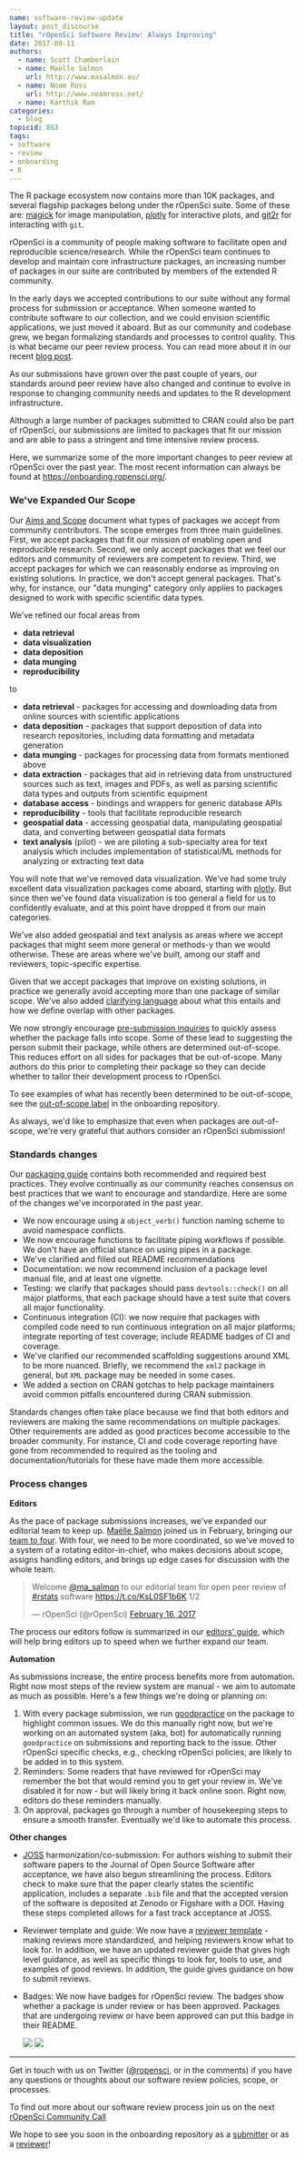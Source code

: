 ```yaml
---
name: software-review-update
layout: post_discourse
title: "rOpenSci Software Review: Always Improving"
date: 2017-09-11
authors:
  - name: Scott Chamberlain
  - name: Maëlle Salmon
    url: http://www.masalmon.eu/
  - name: Noam Ross
    url: http://www.noamross.net/
  - name: Karthik Ram
categories:
  - blog
topicid: 863
tags:
- software
- review
- onboarding
- R
---
```



The R package ecosystem now contains more than 10K packages, and several flagship packages belong under the rOpenSci suite. Some of these are: [magick][] for image manipulation, [plotly][] for interactive plots, and [git2r][] for interacting with `git`.

rOpenSci is a community of people making software to facilitate open and reproducible science/research. While the rOpenSci team continues to develop and maintain core infrastructure packages, an increasing number of packages in our suite are contributed by members of the extended R community.

In the early days we accepted contributions to our suite without any formal process for submission or acceptance. When someone wanted to contribute software to our collection, and we could envision scientific applications, we just moved it aboard. But as our community and codebase grew, we began formalizing standards and processes to control quality. This is what became our peer review process.  You can read more about it in our recent [blog post][nfpost].

As our submissions have grown over the past couple of years, our standards around peer review have also changed and continue to evolve in response to changing community needs and updates to the R development infrastructure.

Although a large number of packages submitted to CRAN could also be part of rOpenSci, our submissions are limited to packages that fit our mission and are able to pass a stringent and time intensive review process.

Here, we summarize some of the more important changes to peer review at rOpenSci over the past year.  The most recent information can always be found at <https://onboarding.ropensci.org/>.

### We've Expanded Our Scope

Our [Aims and Scope][aims] document what types of packages we accept from community contributors. The scope emerges from three main guidelines. First, we accept packages that fit our mission of enabling open and reproducible research. Second, we only accept packages that we feel our editors and community of reviewers are competent to review. Third, we accept packages for which we can reasonably endorse as improving on existing solutions.  In practice, we don't accept  general packages. That's why, for instance, our "data munging" category only applies to packages designed to work with specific scientific data types.

We've refined our focal areas from

* **data retrieval**
* **data visualization**
* **data deposition**
* **data munging**
* **reproducibility**

to

* **data retrieval** - packages for accessing and downloading data from online sources with scientific applications
* **data deposition** - packages that support deposition of data into research repositories, including data formatting and metadata generation
* **data munging** - packages for processing data from formats mentioned above
* **data extraction** - packages that aid in retrieving data from unstructured sources such as text, images and PDFs, as well as parsing scientific data types and outputs from scientific equipment
* **database access** - bindings and wrappers for generic database APIs
* **reproducibility** - tools that facilitate reproducible research
* **geospatial data** - accessing geospatial data, manipulating geospatial data, and converting between geospatial data formats
* **text analysis** (pilot) - we are piloting a sub-specialty area for text analysis which includes implementation of statistical/ML methods for analyzing or extracting text data

You will note that we've removed data visualization. We've had some truly excellent data visualization packages come aboard, starting with [plotly].  But since then we've found data visualization is too general a field for us to confidently evaluate, and at this point have dropped it from our main categories.

We've also added geospatial and text analysis as areas where we accept packages that might seem more general or methods-y than we would otherwise.  These are areas where we've built, among our staff and reviewers, topic-specific expertise.

Given that we accept packages that improve on existing solutions, in practice we generally avoid accepting more than one package of similar scope. We've also added [clarifying language][over] about what this entails and how we define overlap with other packages.

We now strongly encourage [pre-submission inquiries][presub] to quickly assess whether the package falls into scope. Some of these lead to suggesting the person submit their package, while others are determined out-of-scope. This reduces effort on all sides for packages that be out-of-scope. Many authors do this prior to completing their package so they can decide whether to tailor their development process to rOpenSci.

To see examples of what has recently been determined to be out-of-scope, see the [out-of-scope label][outofscope] in the onboarding repository.

As always, we'd like to emphasize that even when packages are out-of-scope, we're very grateful that authors consider an rOpenSci submission!

### Standards changes

Our [packaging guide][pg] contains both recommended and required best practices. They evolve continually as our community reaches consensus on best practices that we want to encourage and standardize. Here are some of the changes we've incorporated in the past year.


* We now encourage using a `object_verb()` function naming scheme to avoid namespace conflicts.
* We now encourage functions to facilitate piping workflows if possible. We don't have an official stance on using pipes in a package.
* We've clarified and filled out README recommendations
* Documentation: we now recommend inclusion of a package level manual file, and at least one vignette.
* Testing: we clarify that packages should pass `devtools::check()` on all major platforms, that each package should have a test suite that covers all major functionality.
* Continuous integration (CI): we now require that packages with compiled code need to run continuous integration on all major platforms; integrate reporting of test coverage; include README badges of CI and coverage.
* We've clarified our recommended scaffolding suggestions around XML to be more nuanced. Briefly, we recommend the `xml2` package in general, but `XML` package may be needed in some cases.
* We added a section on CRAN gotchas to help package maintainers avoid common pitfalls encountered during CRAN submission.

Standards changes often take place because we find that both editors and reviewers are making the same recommendations on multiple packages.  Other requirements are added as good practices become accessible to the broader community. For instance, CI and code coverage reporting have gone from recommended to required as the tooling and documentation/tutorials for these have made them more accessible.

### Process changes

**Editors**

As the pace of package submissions increases, we've expanded our editorial team to keep up. [Maëlle Salmon][ms] joined us in February, bringing our [team to four](https://github.com/ropensci/onboarding#-editors-and-reviewers). With four, we need to be more coordinated, so we've moved to a system of a rotating editor-in-chief, who makes decisions about scope, assigns handling editors, and brings up edge cases for discussion with the whole team.

<blockquote class="twitter-tweet" data-lang="en"><p lang="en" dir="ltr">Welcome <a href="https://twitter.com/ma_salmon">@ma_salmon</a> to our editorial team for open peer review of <a href="https://twitter.com/hashtag/rstats?src=hash">#rstats</a> software <a href="https://t.co/KsL0SF1b6K">https://t.co/KsL0SF1b6K</a> 1/2</p>&mdash; rOpenSci (@rOpenSci) <a href="https://twitter.com/rOpenSci/status/832228045587099649">February 16, 2017</a></blockquote>
<script async src="//platform.twitter.com/widgets.js" charset="utf-8"></script>

The process our editors follow is summarized in our [editors' guide][eg], which will help bring editors up to speed when we further expand our team.

**Automation**

As submissions increase, the entire process benefits more from automation. Right now most steps of the review system are manual - we aim to automate as much as possible. Here's a few things we're doing or planning on:

1. With every package submission, we run [goodpractice][gp] on the package to highlight common issues. We do this manually right now, but we're working on an automated system (aka, bot) for automatically running `goodpractice` on submissions and reporting back to the issue. Other rOpenSci specific checks, e.g., checking rOpenSci policies, are likely to be added in to this system.
2. Reminders: Some readers that have reviewed for rOpenSci may remember the bot that would remind you to get your review in. We've disabled it for now - but will likely bring it back online soon. Right now, editors do these reminders manually.
3. On approval, packages go through a number of housekeeping steps to ensure a smooth transfer. Eventually we'd like to automate this process.

**Other changes**

- [JOSS](http://joss.theoj.org/) harmonization/co-submission: For authors wishing to submit their software papers to the Journal of Open Source Software after acceptance, we have also begun streamlining the process. Editors check to make sure that the paper clearly states the scientific application, includes a separate `.bib` file and that the accepted version of the software is deposited at Zenodo or Figshare with a DOI. Having these steps completed allows for a fast track acceptance at JOSS.
- Reviewer template and guide: We now have a [reviewer template][revtemp] - making reviews more standardized, and helping reviewers know what to look for. In addition, we have an updated reviewer guide that gives high level guidance, as well as specific things to look for, tools to use, and examples of good reviews. In addition, the guide gives guidance on how to submit reviews.
- Badges: We now have badges for rOpenSci review. The badges show whether a package is under review or has been approved. Packages that are undergoing review or have been approved can put this badge in their README.

    [![](http://badges.ropensci.org/86_status.svg)](https://github.com/ropensci/onboarding/issues/86)
    [![](http://badges.ropensci.org/116_status.svg)](https://github.com/ropensci/onboarding/issues/116)


---



Get in touch with us on Twitter ([@ropensci](https://twitter.com/ropensci), or in the comments) if you have any questions or thoughts about our software review policies, scope, or processes.

To find out more about our software review process join us on the next [rOpenSci Community Call][cc]

We hope to see you soon in the onboarding repository as a [submitter](https://github.com/ropensci/onboarding/issues/new) or as a [reviewer](https://ropensci.org/onboarding/)!





[nfpost]: https://www.numfocus.org/blog/how-ropensci-uses-code-review-to-promote-reproducible-science/
[rostatspost]: https://ropensci.org/blog/blog/2016/03/28/software-review
[cc]: https://ropensci.org/blog/blog/2017/08/31/comm-call-v14
[ms]: http://www.masalmon.eu/
[pkgfit]: https://github.com/ropensci/onboarding/blob/d796e7d197ad6e632ca237cec931420c51766045/policies.md#package-fit
[aims]: https://github.com/ropensci/onboarding/blob/master/policies.md#aims-and-scope
[presub]: https://github.com/ropensci/onboarding/issues?q=is%3Aissue+label%3A0%2Fpresubmission
[pkgoverlap]: https://github.com/ropensci/onboarding/blob/master/policies.md#package-overlap
[outofscope]: https://github.com/ropensci/onboarding/issues?q=is%3Aissue+is%3Aclosed+label%3Aout-of-scope
[gp]: https://github.com/MangoTheCat/goodpractice
[or]: https://github.com/ropensci/onboarding
[magick]: https://github.com/ropensci/magick
[plotly]: https://github.com/ropensci/plotly
[git2r]: https://github.com/ropensci/git2r
[pg]: https://github.com/ropensci/onboarding/blob/master/packaging_guide.md
[eg]: https://github.com/ropensci/onboarding/blob/master/editors_guide.md
[tidyverse]: https://www.tidyverse.org/
[over]: https://github.com/ropensci/onboarding/blob/master/policies.md#package-overlap
[revtemp]: https://github.com/ropensci/onboarding/blob/master/reviewer_template.md
